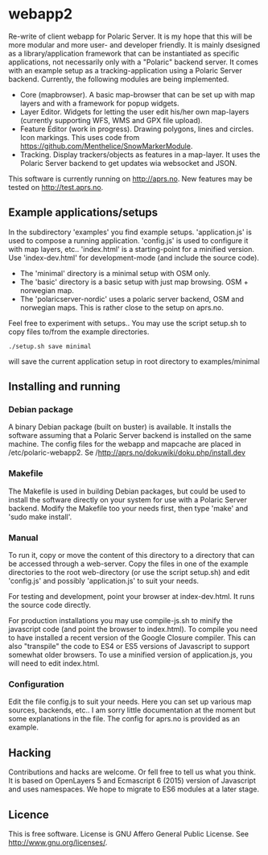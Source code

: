 # webapp2
Re-write of client webapp for Polaric Server. It is my hope that this will be more modular and more user- and developer friendly. It is mainly dsesigned as a library/application framework that can be instantiated as specific applications, not necessarily only with a "Polaric" backend server. It comes with an example setup as a tracking-application using a Polaric Server backend. Currently, the following modules are being implemented. 

* Core (mapbrowser). A basic map-browser that can be set up with map layers and with a framework for popup widgets. 
* Layer Editor. Widgets for letting the user edit his/her own map-layers (currently supporting WFS, WMS and GPX file upload). 
* Feature Editor (work in progress). Drawing polygons, lines and circles. Icon markings. This uses code from https://github.com/Menthelice/SnowMarkerModule. 
* Tracking. Display trackers/objects as features in a map-layer. It uses the Polaric Server backend to get updates wia websocket and JSON. 

This software is currently running on http://aprs.no. New features may be tested on http://test.aprs.no. 


## Example applications/setups

In the subdirectory 'examples' you find example setups. 'application.js' is used to compose a running application. 'config.js' is used to configure it with map layers, etc.. 'index.html' is a starting-point for a minified version. Use 'index-dev.html' for development-mode (and include the source code). 

* The 'minimal' directory is a minimal setup with OSM only. 
* The 'basic' directory is a basic setup with just map browsing. OSM + norwegian map. 
* The 'polaricserver-nordic' uses a polaric server backend, OSM and norwegian maps. This is rather close to the setup on aprs.no. 

Feel free to experiment with setups.. You may use the script setup.sh to copy files to/from the example directories. 

    ./setup.sh save minimal 
will save the current application setup in root directory to examples/minimal
  
  
## Installing and running 

### Debian package
A binary Debian package (built on buster) is available. It installs the software assuming that a Polaric Server backend is installed on the same machine. The config files for the webapp and mapcache are placed in /etc/polaric-webapp2. 
Se /http://aprs.no/dokuwiki/doku.php/install.dev

### Makefile
The Makefile is used in building Debian packages, but could be used to install the software directly on your system for use with a Polaric Server backend. Modify the Makefile too your needs first, then type 'make' and 'sudo make install'.

### Manual
To run it, copy or move the content of this directory to a directory that can be accessed through a web-server. Copy the files in one of the example directories to the root web-directory (or use the script setup.sh) and edit 'config.js' and possibly 'application.js' to suit your needs.

For testing and development, point your browser at index-dev.html. It runs the source code directly. 

For production installations you may use compile-js.sh to minify the javascript code (and point the browser to index.html). To compile you need to have installed a recent version of the Google Closure compiler. This can also "transpile" the code to ES4 or ES5 versions of Javascript to support somewhat older browsers. To use a minified version of application.js, you will need to edit index.html. 

### Configuration
Edit the file config.js to suit your needs. Here you can set up various map sources, backends, etc.. I am sorry little documentation at the moment but some explanations in the file. The config for aprs.no is provided as an example. 


## Hacking

Contributions and hacks are welcome. Or fell free to tell us what you think. It is based on OpenLayers 5 and Ecmascript 6 (2015) version of Javascript and uses namespaces. We hope to migrate to ES6 modules at a later stage. 
  
## Licence
This is free software. License is GNU Affero General Public License. See <http://www.gnu.org/licenses/>.

